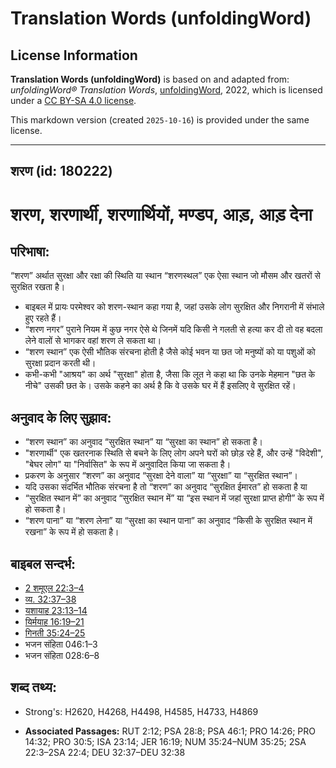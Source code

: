 # Translation Words (unfoldingWord)

## License Information

**Translation Words (unfoldingWord)** is based on and adapted from: _unfoldingWord® Translation Words_, [unfoldingWord](https://unfoldingword.org/utw), 2022, which is licensed under a [CC BY-SA 4.0 license](https://creativecommons.org/licenses/by-sa/4.0/legalcode.en).

This markdown version (created `2025-10-16`) is provided under the same license.



--------------------------------

## शरण (id: 180222)

शरण, शरणार्थी, शरणार्थियों, मण्डप, आड़, आड़ देना
================================================

परिभाषा:
--------

“शरण” अर्थात सुरक्षा और रक्षा की स्थिति या स्थान “शरणस्थल” एक ऐसा स्थान जो मौसम और खतरों से सुरक्षित रखता है।

* बाइबल में प्रायः परमेश्वर को शरण\-स्थान कहा गया है, जहां उसके लोग सुरक्षित और निगरानी में संभाले हुए रहते हैं।
* “शरण नगर” पुराने नियम में कुछ नगर ऐसे थे जिनमें यदि किसी ने गलती से हत्या कर दी तो वह बदला लेने वालों से भागकर वहां शरण ले सकता था।
* “शरण स्थान” एक ऐसी भौतिक संरचना होती है जैसे कोई भवन या छत जो मनुष्यों को या पशुओं को सुरक्षा प्रदान करती थी।
* कभी\-कभी "आश्रय" का अर्थ "सुरक्षा" होता है, जैसा कि लूत ने कहा था कि उनके मेहमान "छत के नीचे" उसकी छत के। उसके कहने का अर्थ है कि वे उसके घर में हैं इसलिए वे सुरक्षित रहें।

अनुवाद के लिए सुझाव:
--------------------

* “शरण स्थान” का अनुवाद “सुरक्षित स्थान” या “सुरक्षा का स्थान” हो सकता है।
* "शरणार्थी" एक खतरनाक स्थिति से बचने के लिए लोग अपने घरों को छोड़ रहे हैं, और उन्हें "विदेशी", "बेघर लोग" या "निर्वासित" के रूप में अनुवादित किया जा सकता है।
* प्रकरण के अनुसार “शरण” का अनुवाद “सुरक्षा देने वाला” या “सुरक्षा” या “सुरक्षित स्थान”।
* यदि उसका संदर्भित भौतिक संरचना है तो “शरण” का अनुवाद “सुरक्षित ईमारत” हो सकता है या
* “सुरक्षित स्थान में” का अनुवाद “सुरक्षित स्थान में” या “इस स्थान में जहां सुरक्षा प्राप्त होगी” के रूप में हो सकता है।
* “शरण पाना” या “शरण लेना” या “सुरक्षा का स्थान पाना” का अनुवाद “किसी के सुरक्षित स्थान में रखना” के रूप में हो सकता है।

बाइबल सन्दर्भ:
--------------

* [2 शमूएल 22:3–4](https://ref.ly/2Sam0:0)
* [व्य. 32:37–38](https://ref.ly/Deut32:37-Deut32:38)
* [यशायाह 23:13–14](https://ref.ly/Isa23:13-Isa23:14)
* [यिर्मयाह 16:19–21](https://ref.ly/Jer16:19-Jer16:21)
* [गिनती 35:24–25](https://ref.ly/Num35:24-Num35:25)
* भजन संहिता 046:1–3
* भजन संहिता 028:6–8

शब्द तथ्य:
----------

* Strong's: H2620, H4268, H4498, H4585, H4733, H4869

* **Associated Passages:** RUT 2:12; PSA 28:8; PSA 46:1; PRO 14:26; PRO 14:32; PRO 30:5; ISA 23:14; JER 16:19; NUM 35:24–NUM 35:25; 2SA 22:3–2SA 22:4; DEU 32:37–DEU 32:38

